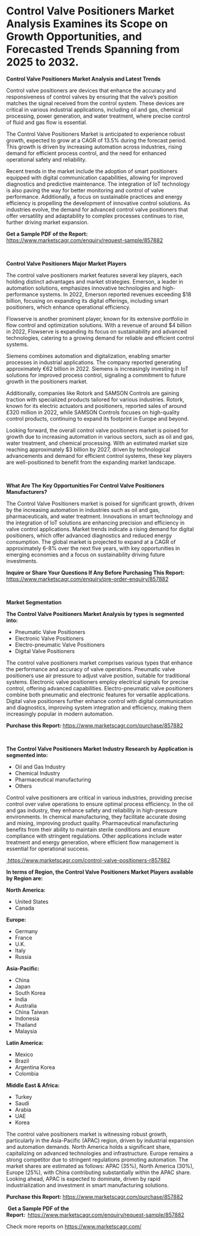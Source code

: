<p><h1>Control Valve Positioners Market Analysis Examines its Scope on Growth Opportunities, and Forecasted Trends Spanning from 2025 to 2032.</h1></p><p><strong>Control Valve Positioners Market Analysis and Latest Trends</strong></p>
<p><p>Control valve positioners are devices that enhance the accuracy and responsiveness of control valves by ensuring that the valve’s position matches the signal received from the control system. These devices are critical in various industrial applications, including oil and gas, chemical processing, power generation, and water treatment, where precise control of fluid and gas flow is essential.</p><p>The Control Valve Positioners Market is anticipated to experience robust growth, expected to grow at a CAGR of 13.5% during the forecast period. This growth is driven by increasing automation across industries, rising demand for efficient process control, and the need for enhanced operational safety and reliability. </p><p>Recent trends in the market include the adoption of smart positioners equipped with digital communication capabilities, allowing for improved diagnostics and predictive maintenance. The integration of IoT technology is also paving the way for better monitoring and control of valve performance. Additionally, a focus on sustainable practices and energy efficiency is propelling the development of innovative control solutions. As industries evolve, the demand for advanced control valve positioners that offer versatility and adaptability to complex processes continues to rise, further driving market expansion.</p></p>
<p><strong>Get a Sample PDF of the Report:&nbsp;</strong> <a href="https://www.marketscagr.com/enquiry/request-sample/857882?utm_campaign=2342&utm_medium=2&utm_source=Github&utm_content=ia&utm_term=17022025&utm_id=control-valve-positioners">https://www.marketscagr.com/enquiry/request-sample/857882</a></p>
<p>&nbsp;</p>
<p><strong>Control Valve Positioners Major Market Players</strong></p>
<p><p>The control valve positioners market features several key players, each holding distinct advantages and market strategies. Emerson, a leader in automation solutions, emphasizes innovative technologies and high-performance systems. In 2022, Emerson reported revenues exceeding $18 billion, focusing on expanding its digital offerings, including smart positioners, which enhance operational efficiency.</p><p>Flowserve is another prominent player, known for its extensive portfolio in flow control and optimization solutions. With a revenue of around $4 billion in 2022, Flowserve is expanding its focus on sustainability and advanced technologies, catering to a growing demand for reliable and efficient control systems.</p><p>Siemens combines automation and digitalization, enabling smarter processes in industrial applications. The company reported generating approximately €62 billion in 2022. Siemens is increasingly investing in IoT solutions for improved process control, signaling a commitment to future growth in the positioners market.</p><p>Additionally, companies like Rotork and SAMSON Controls are gaining traction with specialized products tailored for various industries. Rotork, known for its electric actuators and positioners, reported sales of around £320 million in 2022, while SAMSON Controls focuses on high-quality control products, continuing to expand its footprint in Europe and beyond.</p><p>Looking forward, the overall control valve positioners market is poised for growth due to increasing automation in various sectors, such as oil and gas, water treatment, and chemical processing. With an estimated market size reaching approximately $3 billion by 2027, driven by technological advancements and demand for efficient control systems, these key players are well-positioned to benefit from the expanding market landscape.</p></p>
<p>&nbsp;</p>
<p><strong>What Are The Key Opportunities For Control Valve Positioners Manufacturers?</strong></p>
<p><p>The Control Valve Positioners market is poised for significant growth, driven by the increasing automation in industries such as oil and gas, pharmaceuticals, and water treatment. Innovations in smart technology and the integration of IoT solutions are enhancing precision and efficiency in valve control applications. Market trends indicate a rising demand for digital positioners, which offer advanced diagnostics and reduced energy consumption. The global market is projected to expand at a CAGR of approximately 6-8% over the next five years, with key opportunities in emerging economies and a focus on sustainability driving future investments.</p></p>
<p><strong>Inquire or Share Your Questions If Any Before Purchasing This Report:</strong> <a href="https://www.marketscagr.com/enquiry/pre-order-enquiry/857882?utm_campaign=2342&utm_medium=2&utm_source=Github&utm_content=ia&utm_term=17022025&utm_id=control-valve-positioners">https://www.marketscagr.com/enquiry/pre-order-enquiry/857882</a></p>
<p>&nbsp;</p>
<p><strong>Market Segmentation</strong></p>
<p><strong>The Control Valve Positioners Market Analysis by types is segmented into:</strong></p>
<p><ul><li>Pneumatic Valve Positioners</li><li>Electronic Valve Positioners</li><li>Electro-pneumatic Valve Positioners</li><li>Digital Valve Positioners</li></ul></p>
<p><p>The control valve positioners market comprises various types that enhance the performance and accuracy of valve operations. Pneumatic valve positioners use air pressure to adjust valve position, suitable for traditional systems. Electronic valve positioners employ electrical signals for precise control, offering advanced capabilities. Electro-pneumatic valve positioners combine both pneumatic and electronic features for versatile applications. Digital valve positioners further enhance control with digital communication and diagnostics, improving system integration and efficiency, making them increasingly popular in modern automation.</p></p>
<p><strong>Purchase this Report:&nbsp;</strong><a href="https://www.marketscagr.com/purchase/857882?utm_campaign=2342&utm_medium=2&utm_source=Github&utm_content=ia&utm_term=17022025&utm_id=control-valve-positioners">https://www.marketscagr.com/purchase/857882</a></p>
<p>&nbsp;</p>
<p><strong>The Control Valve Positioners Market Industry Research by Application is segmented into:</strong></p>
<p><ul><li>Oil and Gas Industry</li><li>Chemical Industry</li><li>Pharmaceutical manufacturing</li><li>Others</li></ul></p>
<p><p>Control valve positioners are critical in various industries, providing precise control over valve operations to ensure optimal process efficiency. In the oil and gas industry, they enhance safety and reliability in high-pressure environments. In chemical manufacturing, they facilitate accurate dosing and mixing, improving product quality. Pharmaceutical manufacturing benefits from their ability to maintain sterile conditions and ensure compliance with stringent regulations. Other applications include water treatment and energy generation, where efficient flow management is essential for operational success.</p></p>
<p><a href="https://www.marketscagr.com/control-valve-positioners-r857882?utm_campaign=2342&utm_medium=2&utm_source=Github&utm_content=ia&utm_term=17022025&utm_id=control-valve-positioners">&nbsp;https://www.marketscagr.com/control-valve-positioners-r857882</a></p>
<p><strong>In terms of Region, the Control Valve Positioners Market Players available by Region are:</strong></p>
<p>
    <p> <strong> North America: </strong>
        <ul>
            <li>United States</li>
            <li>Canada</li>
        </ul>
        </p> 
    <p> <strong> Europe: </strong>
        <ul>
            <li>Germany</li>
            <li>France</li>
            <li>U.K.</li>
            <li>Italy</li>
            <li>Russia</li>
        </ul>
        </p> 
    <p> <strong> Asia-Pacific: </strong>
        <ul>
            <li>China</li>
            <li>Japan</li>
            <li>South Korea</li>
            <li>India</li>
            <li>Australia</li>
            <li>China Taiwan</li>
            <li>Indonesia</li>
            <li>Thailand</li>
            <li>Malaysia</li>
        </ul>
        </p> 
    <p> <strong> Latin America: </strong>
        <ul>
            <li>Mexico</li>
            <li>Brazil</li>
            <li>Argentina Korea</li>
            <li>Colombia</li>
        </ul>
        </p> 
    <p> <strong> Middle East & Africa: </strong>
        <ul>
            <li>Turkey</li>
            <li>Saudi</li>
            <li>Arabia</li>
            <li>UAE</li>
            <li>Korea</li>
        </ul>
    </p>
    </p>
<p><p>The control valve positioners market is witnessing robust growth, particularly in the Asia-Pacific (APAC) region, driven by industrial expansion and automation demands. North America holds a significant share, capitalizing on advanced technologies and infrastructure. Europe remains a strong competitor due to stringent regulations promoting automation. The market shares are estimated as follows: APAC (35%), North America (30%), Europe (25%), with China contributing substantially within the APAC share. Looking ahead, APAC is expected to dominate, driven by rapid industrialization and investment in smart manufacturing solutions.</p></p>
<p><strong>Purchase this Report: </strong><a href="https://www.marketscagr.com/purchase/857882?utm_campaign=2342&utm_medium=2&utm_source=Github&utm_content=ia&utm_term=17022025&utm_id=control-valve-positioners">https://www.marketscagr.com/purchase/857882</a></p>
<p>&nbsp;<strong>Get a Sample PDF of the Report:&nbsp;&nbsp;</strong><a href="https://www.marketscagr.com/enquiry/request-sample/857882?utm_campaign=2342&utm_medium=2&utm_source=Github&utm_content=ia&utm_term=17022025&utm_id=control-valve-positioners">https://www.marketscagr.com/enquiry/request-sample/857882</a></p>
<p><strong></strong></p>
<p>Check more reports on <a href="https://www.marketscagr.com/?utm_campaign=2342&utm_medium=2&utm_source=Github&utm_content=ia&utm_term=17022025&utm_id=control-valve-positioners">https://www.marketscagr.com/</a></p>